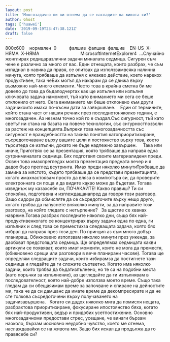```yaml
---
layout: post
title: 'Многозадачно ли ви отнема да се насладите на живота си?'
author: Ghost
tags: ['huawei']
date: '2019-09-19T23:47:38.121Z'
draft: false
---
```


800x600    нормален  0          фалшив  фалшив  фалшив    EN-US  X-НЯМА  X-НЯМА                                 MicrosoftInternetExplorer4  ...Случайно жонглирах редицаразлични задачи миналата седмица. Сигурен съм чене е различно за много от вас. Един отнещата, които разбрах, че съм изпаднал в навика да правя, се опитвах да използвамвсяка налична минута, която трябваше да изпълня с някакво действие, което нарекох продуктивен, така чеБих могъл да накарам да се движа върху възможно най-много елементи. Често това в крайна сметка би ме довело до това да бъдаподчертах как ще изпълня или изпълня ключовата задача намомент, тъй като вниманието ми сега се беше отклонило от него. Сега вниманието ми беше отклонено към други задачикоито имаха по-късни дати за завършване.    Един от термините, който стана част от нашия речник през последнотоняколко години, е многозадачен. Аз незнам точно кой го е създал.Със сигурност, тъй като светът ни стана на базата на повече технологии, със сигурностпозволи за растеж на концепцията.Въпреки това многозадачността със сигурност е враждебността на такива понятия катоприоритизиране, съсредоточаване върху вашите цели и постоянство върху това, което търситеда се изпълни, докато не бъде надлежно завършен.     Така или иначе,Приготвях се за презентация, която трябваше да направя една сутринминалата седмица. Бях подготвил своите материалиденя преди. Освен това имахпрегледах моята презентация предната вечер и я дадох бърз преглед всутринта. Имах преди няколко минутиТрябваше да замина за мястото, където трябваше да се представи презентацията, когато имахнастоявам просто да вляза в компютъра си, да проверите електронната си поща и да видите какво може да бъдетам. Тогава изведнъж му казахсебе си, ПОЧАКАЙТЕ! Какво правиш? Ти си спокойна, подготвена и изглеждащанапред да говоря този разговор. Защо сидори да обмисляте да се съсредоточите върху нещо друго, когато трябва да напуснете вняколко минути, за да направите този разговор, на който гледате с нетърпение?   За щастие се хванах навреме.Тогава разбрах последните няколко дни, също бях най-продуктивенкогато се концентрирах върху задачи една по една, ги изпълних и след това се преместихза следващата задача, която бях избрал да направя през този ден. По принцип аз съм много добър планиращ. Обикновено използвам няколко минути през уикенда, за даобхват предстоящата седмица. Ще определямза седмицата какви артикули се появяват, които имат моменти, които не мога да преместя,(обикновено срещи или разговори в вече планирани часове). Тогава ще определям следващите задачи, които избирамза да постигнете тази седмица и гледайте да ги сложите съответно. Когато има няколко задачи, които трябва да бъдатизпълнено, но те са на подобни места (като поръчки за изпълнение), аз щегледайте да ги изпълнявам в последователност, която най-добре използва моето време. Също така гледам да си обещаяимам време за започване и спиране на дейностите ми, така че да си дамшанс да имате време да декомпресирате и да не сте толкова съсредоточени върху получаването на задачизавършена.   Когато си дадох няколко мига да помисля нещата, разбрахтова приоритизиране, фокусиране ипостоянство бяха, когато бях най-продуктивен, ведър и придобих усетпостижение. Основно многозадачноми предостави стрес, усещане, че винаги бързам наоколо, бързам иосновно неудобно чувство, което ме отнема, наслаждавайки се на живота ми. Защо бих искал да продължа да го правясебе си?
